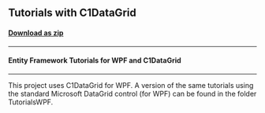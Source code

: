 ## Tutorials with C1DataGrid
#### [Download as zip](https://grapecity.github.io/DownGit/#/home?url=https://github.com/GrapeCity/ComponentOne-WPF-Samples/tree/master/NET_4.6.2/C1.WPF.DataSource/CS/TutorialsWPF-C1DataGrid)
____
#### Entity Framework Tutorials for WPF and C1DataGrid
____
This project uses C1DataGrid for WPF.
A version of the same tutorials using the standard Microsoft
DataGrid control (for WPF) can be found in the folder TutorialsWPF.

